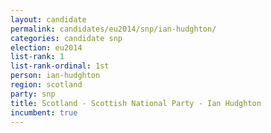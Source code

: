 ```yaml
---
layout: candidate
permalink: candidates/eu2014/snp/ian-hudghton/
categories: candidate snp
election: eu2014
list-rank: 1
list-rank-ordinal: 1st
person: ian-hudghton
region: scotland
party: snp
title: Scotland - Scottish National Party - Ian Hudghton
incumbent: true
---
```

